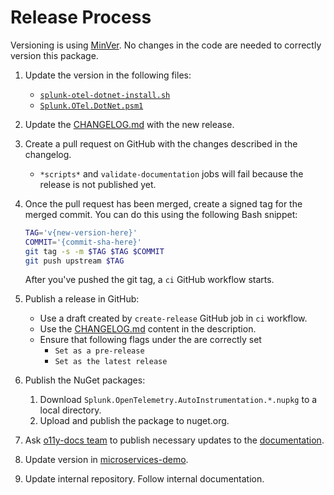 # Release Process

Versioning is using [MinVer](https://github.com/adamralph/minver).
No changes in the code are needed to correctly version this package.

1. Update the version in the following files:
   - [`splunk-otel-dotnet-install.sh`](splunk-otel-dotnet-install.sh#L34)
   - [`Splunk.OTel.DotNet.psm1`](Splunk.OTel.DotNet.psm1#L244)

1. Update the [CHANGELOG.md](CHANGELOG.md) with the new release.

1. Create a pull request on GitHub with the changes described in the changelog.
   - `*scripts*` and `validate-documentation` jobs will fail
     because the release is not published yet.

1. Once the pull request has been merged, create a signed tag for the merged commit.
   You can do this using the following Bash snippet:

   ```bash
   TAG='v{new-version-here}'
   COMMIT='{commit-sha-here}'
   git tag -s -m $TAG $TAG $COMMIT
   git push upstream $TAG
   ```

   After you've pushed the git tag, a `ci` GitHub workflow starts.

1. Publish a release in GitHub:

   - Use a draft created by `create-release` GitHub job in `ci` workflow.
   - Use the [CHANGELOG.md](CHANGELOG.md) content in the description.
   - Ensure that following flags under the are correctly set
      - `Set as a pre-release`
      - `Set as the latest release`

1. Publish the NuGet packages:
    1. Download `Splunk.OpenTelemetry.AutoInstrumentation.*.nupkg` to a local
    directory.
    1. Upload and publish the package to nuget.org.

1. Ask [o11y-docs team](https://github.com/orgs/splunk/teams/o11y-docs)
to publish necessary updates to the [documentation](https://github.com/splunk/public-o11y-docs).

1. Update version in [microservices-demo](https://github.com/signalfx/microservices-demo/blob/main/src/cartservice/Dockerfile).

1. Update internal repository. Follow internal documentation.
